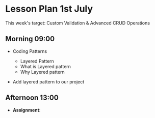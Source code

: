 # Lesson Plan 1st July

This week's target: Custom Validation & Advanced CRUD Operations

## Morning 09:00

+ Coding Patterns
    - Layered Pattern
    - What is Layered pattern
    - Why Layered pattern 

+ Add layered pattern to our project

## Afternoon 13:00

+ **Assignment**:
  
